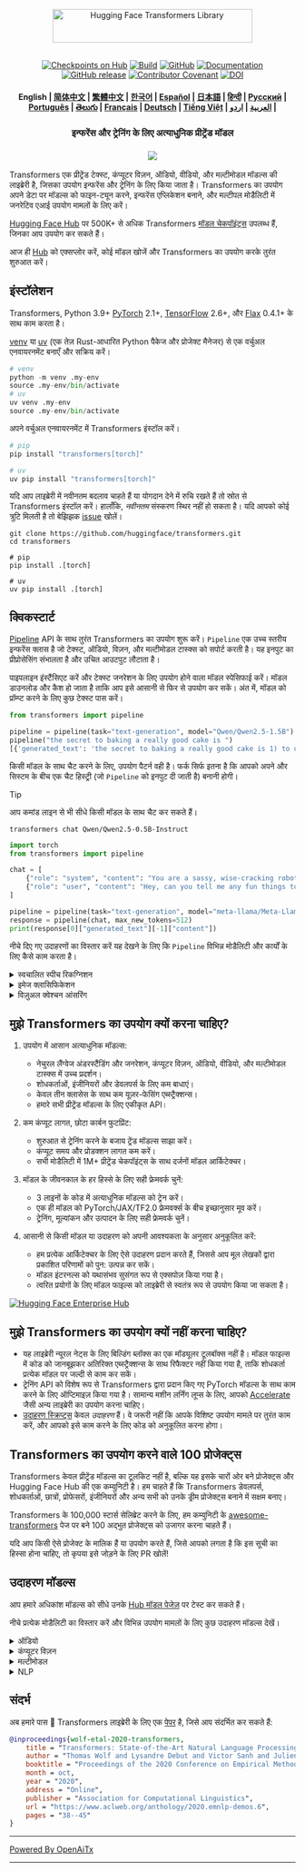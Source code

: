<!---
Copyright 2020 The HuggingFace Team. All rights reserved.

Licensed under the Apache License, Version 2.0 (the "License");
you may not use this file except in compliance with the License.
You may obtain a copy of the License at

    http://www.apache.org/licenses/LICENSE-2.0

Unless required by applicable law or agreed to in writing, software
distributed under the License is distributed on an "AS IS" BASIS,
WITHOUT WARRANTIES OR CONDITIONS OF ANY KIND, either express or implied.
See the License for the specific language governing permissions and
limitations under the License.
-->

<p align="center">
  <picture>
    <source media="(prefers-color-scheme: dark)" srcset="https://huggingface.co/datasets/huggingface/documentation-images/raw/main/transformers-logo-dark.svg">
    <source media="(prefers-color-scheme: light)" srcset="https://huggingface.co/datasets/huggingface/documentation-images/raw/main/transformers-logo-light.svg">
    <img alt="Hugging Face Transformers Library" src="https://huggingface.co/datasets/huggingface/documentation-images/raw/main/transformers-logo-light.svg" width="352" height="59" style="max-width: 100%;">
  </picture>
  <br/>
  <br/>
</p>

<p align="center">
    <a href="https://huggingface.com/models"><img alt="Checkpoints on Hub" src="https://img.shields.io/endpoint?url=https://huggingface.co/api/shields/models&color=brightgreen"></a>
    <a href="https://circleci.com/gh/huggingface/transformers"><img alt="Build" src="https://img.shields.io/circleci/build/github/huggingface/transformers/main"></a>
    <a href="https://github.com/huggingface/transformers/blob/main/LICENSE"><img alt="GitHub" src="https://img.shields.io/github/license/huggingface/transformers.svg?color=blue"></a>
    <a href="https://huggingface.co/docs/transformers/index"><img alt="Documentation" src="https://img.shields.io/website/http/huggingface.co/docs/transformers/index.svg?down_color=red&down_message=offline&up_message=online"></a>
    <a href="https://github.com/huggingface/transformers/releases"><img alt="GitHub release" src="https://img.shields.io/github/release/huggingface/transformers.svg"></a>
    <a href="https://github.com/huggingface/transformers/blob/main/CODE_OF_CONDUCT.md"><img alt="Contributor Covenant" src="https://img.shields.io/badge/Contributor%20Covenant-v2.0%20adopted-ff69b4.svg"></a>
    <a href="https://zenodo.org/badge/latestdoi/155220641"><img src="https://zenodo.org/badge/155220641.svg" alt="DOI"></a>
</p>

<h4 align="center">
    <p>
        <b>English</b> |
        <a href="https://github.com/huggingface/transformers/blob/main/i18n/README_zh-hans.md">简体中文</a> |
        <a href="https://github.com/huggingface/transformers/blob/main/i18n/README_zh-hant.md">繁體中文</a> |
        <a href="https://github.com/huggingface/transformers/blob/main/i18n/README_ko.md">한국어</a> |
        <a href="https://github.com/huggingface/transformers/blob/main/i18n/README_es.md">Español</a> |
        <a href="https://github.com/huggingface/transformers/blob/main/i18n/README_ja.md">日本語</a> |
        <a href="https://github.com/huggingface/transformers/blob/main/i18n/README_hd.md">हिन्दी</a> |
        <a href="https://github.com/huggingface/transformers/blob/main/i18n/README_ru.md">Русский</a> |
        <a href="https://github.com/huggingface/transformers/blob/main/i18n/README_pt-br.md">Рortuguês</a> |
        <a href="https://github.com/huggingface/transformers/blob/main/i18n/README_te.md">తెలుగు</a> |
        <a href="https://github.com/huggingface/transformers/blob/main/i18n/README_fr.md">Français</a> |
        <a href="https://github.com/huggingface/transformers/blob/main/i18n/README_de.md">Deutsch</a> |
        <a href="https://github.com/huggingface/transformers/blob/main/i18n/README_vi.md">Tiếng Việt</a> |
        <a href="https://github.com/huggingface/transformers/blob/main/i18n/README_ar.md">العربية</a> |
        <a href="https://github.com/huggingface/transformers/blob/main/i18n/README_ur.md">اردو</a> |
    </p>
</h4>

<h3 align="center">
    <p>इन्फरेंस और ट्रेनिंग के लिए अत्याधुनिक प्रीट्रेंड मॉडल</p>
</h3>

<h3 align="center">
    <a href="https://hf.co/course"><img src="https://huggingface.co/datasets/huggingface/documentation-images/resolve/main/course_banner.png"></a>
</h3>

Transformers एक प्रीट्रेंड टेक्स्ट, कंप्यूटर विज़न, ऑडियो, वीडियो, और मल्टीमोडल मॉडल्स की लाइब्रेरी है, जिसका उपयोग इन्फरेंस और ट्रेनिंग के लिए किया जाता है। Transformers का उपयोग अपने डेटा पर मॉडल्स को फाइन-ट्यून करने, इन्फरेंस एप्लिकेशन बनाने, और मल्टीपल मोडैलिटी में जनरेटिव एआई उपयोग मामलों के लिए करें।

[Hugging Face Hub](https://huggingface.com/models) पर 500K+ से अधिक Transformers [मॉडल चेकपॉइंट्स](https://huggingface.co/models?library=transformers&sort=trending) उपलब्ध हैं, जिनका आप उपयोग कर सकते हैं।

आज ही [Hub](https://huggingface.com/) को एक्सप्लोर करें, कोई मॉडल खोजें और Transformers का उपयोग करके तुरंत शुरुआत करें।

## इंस्टॉलेशन

Transformers, Python 3.9+ [PyTorch](https://pytorch.org/get-started/locally/) 2.1+, [TensorFlow](https://www.tensorflow.org/install/pip) 2.6+, और [Flax](https://flax.readthedocs.io/en/latest/) 0.4.1+ के साथ काम करता है।

[venv](https://docs.python.org/3/library/venv.html) या [uv](https://docs.astral.sh/uv/) (एक तेज़ Rust-आधारित Python पैकेज और प्रोजेक्ट मैनेजर) से एक वर्चुअल एनवायरनमेंट बनाएँ और सक्रिय करें।

```py
# venv
python -m venv .my-env
source .my-env/bin/activate
# uv
uv venv .my-env
source .my-env/bin/activate
```

अपने वर्चुअल एनवायरनमेंट में Transformers इंस्टॉल करें।

```py
# pip
pip install "transformers[torch]"

# uv
uv pip install "transformers[torch]"
```

यदि आप लाइब्रेरी में नवीनतम बदलाव चाहते हैं या योगदान देने में रुचि रखते हैं तो स्रोत से Transformers इंस्टॉल करें। हालाँकि, *नवीनतम* संस्करण स्थिर नहीं हो सकता है। यदि आपको कोई त्रुटि मिलती है तो बेझिझक [issue](https://github.com/huggingface/transformers/issues) खोलें।

```shell
git clone https://github.com/huggingface/transformers.git
cd transformers

# pip
pip install .[torch]

# uv
uv pip install .[torch]
```

## क्विकस्टार्ट

[Pipeline](https://huggingface.co/docs/transformers/pipeline_tutorial) API के साथ तुरंत Transformers का उपयोग शुरू करें। `Pipeline` एक उच्च स्तरीय इन्फरेंस क्लास है जो टेक्स्ट, ऑडियो, विज़न, और मल्टीमोडल टास्क्स को सपोर्ट करती है। यह इनपुट का प्रीप्रोसेसिंग संभालता है और उचित आउटपुट लौटाता है।

पाइपलाइन इंस्टैंसिएट करें और टेक्स्ट जनरेशन के लिए उपयोग होने वाला मॉडल स्पेसिफाई करें। मॉडल डाउनलोड और कैश हो जाता है ताकि आप इसे आसानी से फिर से उपयोग कर सकें। अंत में, मॉडल को प्रॉम्प्ट करने के लिए कुछ टेक्स्ट पास करें।

```py
from transformers import pipeline

pipeline = pipeline(task="text-generation", model="Qwen/Qwen2.5-1.5B")
pipeline("the secret to baking a really good cake is ")
[{'generated_text': 'the secret to baking a really good cake is 1) to use the right ingredients and 2) to follow the recipe exactly. the recipe for the cake is as follows: 1 cup of sugar, 1 cup of flour, 1 cup of milk, 1 cup of butter, 1 cup of eggs, 1 cup of chocolate chips. if you want to make 2 cakes, how much sugar do you need? To make 2 cakes, you will need 2 cups of sugar.'}]
```

किसी मॉडल के साथ चैट करने के लिए, उपयोग पैटर्न वही है। फर्क सिर्फ इतना है कि आपको अपने और सिस्टम के बीच एक चैट हिस्ट्री (जो `Pipeline` को इनपुट दी जाती है) बनानी होगी।

> [!TIP]
> आप कमांड लाइन से भी सीधे किसी मॉडल के साथ चैट कर सकते हैं।
> ```shell
> transformers chat Qwen/Qwen2.5-0.5B-Instruct
> ```

```py
import torch
from transformers import pipeline

chat = [
    {"role": "system", "content": "You are a sassy, wise-cracking robot as imagined by Hollywood circa 1986."},
    {"role": "user", "content": "Hey, can you tell me any fun things to do in New York?"}
]

pipeline = pipeline(task="text-generation", model="meta-llama/Meta-Llama-3-8B-Instruct", torch_dtype=torch.bfloat16, device_map="auto")
response = pipeline(chat, max_new_tokens=512)
print(response[0]["generated_text"][-1]["content"])
```

नीचे दिए गए उदाहरणों का विस्तार करें यह देखने के लिए कि `Pipeline` विभिन्न मोडैलिटी और कार्यों के लिए कैसे काम करता है।

<details>
<summary>स्वचालित स्पीच रिकग्निशन</summary>

```py
from transformers import pipeline

pipeline = pipeline(task="automatic-speech-recognition", model="openai/whisper-large-v3")
pipeline("https://huggingface.co/datasets/Narsil/asr_dummy/resolve/main/mlk.flac")
{'text': ' I have a dream that one day this nation will rise up and live out the true meaning of its creed.'}
```

</details>

<details>
<summary>इमेज क्लासिफिकेशन</summary>

<h3 align="center">
    <a><img src="https://huggingface.co/datasets/Narsil/image_dummy/raw/main/parrots.png"></a>
</h3>

```py
from transformers import pipeline

pipeline = pipeline(task="image-classification", model="facebook/dinov2-small-imagenet1k-1-layer")
pipeline("https://huggingface.co/datasets/Narsil/image_dummy/raw/main/parrots.png")
[{'label': 'macaw', 'score': 0.997848391532898},
 {'label': 'sulphur-crested cockatoo, Kakatoe galerita, Cacatua galerita',
  'score': 0.0016551691805943847},
 {'label': 'lorikeet', 'score': 0.00018523589824326336},
 {'label': 'African grey, African gray, Psittacus erithacus',
  'score': 7.85409429227002e-05},
 {'label': 'quail', 'score': 5.502637941390276e-05}]
```

</details>

<details>
<summary>विज़ुअल क्वेश्चन आंसरिंग</summary>


<h3 align="center">
    <a><img src="https://huggingface.co/datasets/huggingface/documentation-images/resolve/main/transformers/tasks/idefics-few-shot.jpg"></a>
</h3>

```py
from transformers import pipeline

pipeline = pipeline(task="visual-question-answering", model="Salesforce/blip-vqa-base")
pipeline(
    image="https://huggingface.co/datasets/huggingface/documentation-images/resolve/main/transformers/tasks/idefics-few-shot.jpg",
    question="What is in the image?",
)
[{'answer': 'statue of liberty'}]
```

</details>

## मुझे Transformers का उपयोग क्यों करना चाहिए?

1. उपयोग में आसान अत्याधुनिक मॉडल्स:
    - नेचुरल लैंग्वेज अंडरस्टैंडिंग और जनरेशन, कंप्यूटर विज़न, ऑडियो, वीडियो, और मल्टीमोडल टास्क्स में उच्च प्रदर्शन।
    - शोधकर्ताओं, इंजीनियरों और डेवलपर्स के लिए कम बाधाएं।
    - केवल तीन क्लासेस के साथ कम यूज़र-फेसिंग एब्स्ट्रैक्शन्स।
    - हमारे सभी प्रीट्रेंड मॉडल्स के लिए एकीकृत API।

1. कम कंप्यूट लागत, छोटा कार्बन फुटप्रिंट:
    - शुरुआत से ट्रेनिंग करने के बजाय ट्रेंड मॉडल्स साझा करें।
    - कंप्यूट समय और प्रोडक्शन लागत कम करें।
    - सभी मोडैलिटी में 1M+ प्रीट्रेंड चेकपॉइंट्स के साथ दर्जनों मॉडल आर्किटेक्चर।

1. मॉडल के जीवनकाल के हर हिस्से के लिए सही फ्रेमवर्क चुनें:
    - 3 लाइनों के कोड में अत्याधुनिक मॉडल्स को ट्रेन करें।
    - एक ही मॉडल को PyTorch/JAX/TF2.0 फ्रेमवर्क्स के बीच इच्छानुसार मूव करें।
    - ट्रेनिंग, मूल्यांकन और उत्पादन के लिए सही फ्रेमवर्क चुनें।

1. आसानी से किसी मॉडल या उदाहरण को अपनी आवश्यकता के अनुसार अनुकूलित करें:
    - हम प्रत्येक आर्किटेक्चर के लिए ऐसे उदाहरण प्रदान करते हैं, जिससे आप मूल लेखकों द्वारा प्रकाशित परिणामों को पुन: उत्पन्न कर सकें।
    - मॉडल इंटरनल्स को यथासंभव सुसंगत रूप से एक्सपोज़ किया गया है।
    - त्वरित प्रयोगों के लिए मॉडल फाइल्स को लाइब्रेरी से स्वतंत्र रूप से उपयोग किया जा सकता है।

<a target="_blank" href="https://huggingface.co/enterprise">
    <img alt="Hugging Face Enterprise Hub" src="https://github.com/user-attachments/assets/247fb16d-d251-4583-96c4-d3d76dda4925">
</a><br>

## मुझे Transformers का उपयोग क्यों नहीं करना चाहिए?

- यह लाइब्रेरी न्यूरल नेट्स के लिए बिल्डिंग ब्लॉक्स का एक मॉड्यूलर टूलबॉक्स नहीं है। मॉडल फाइल्स में कोड को जानबूझकर अतिरिक्त एब्स्ट्रैक्शन्स के साथ रिफैक्टर नहीं किया गया है, ताकि शोधकर्ता प्रत्येक मॉडल पर जल्दी से काम कर सकें।
- ट्रेनिंग API को विशेष रूप से Transformers द्वारा प्रदान किए गए PyTorch मॉडल्स के साथ काम करने के लिए ऑप्टिमाइज़ किया गया है। सामान्य मशीन लर्निंग लूप्स के लिए, आपको [Accelerate](https://huggingface.co/docs/accelerate) जैसी अन्य लाइब्रेरी का उपयोग करना चाहिए।
- [उदाहरण स्क्रिप्ट्स]((https://github.com/huggingface/transformers/tree/main/examples)) केवल *उदाहरण* हैं। वे जरूरी नहीं कि आपके विशिष्ट उपयोग मामले पर तुरंत काम करें, और आपको इसे काम करने के लिए कोड को अनुकूलित करना होगा।

## Transformers का उपयोग करने वाले 100 प्रोजेक्ट्स

Transformers केवल प्रीट्रेंड मॉडल्स का टूलकिट नहीं है, बल्कि यह इसके चारों ओर बने प्रोजेक्ट्स और Hugging Face Hub की एक कम्युनिटी है। हम चाहते हैं कि Transformers डेवलपर्स, शोधकर्ताओं, छात्रों, प्रोफेसरों, इंजीनियरों और अन्य सभी को उनके ड्रीम प्रोजेक्ट्स बनाने में सक्षम बनाए।

Transformers के 100,000 स्टार्स सेलिब्रेट करने के लिए, हम कम्युनिटी के [awesome-transformers](./awesome-transformers.md) पेज पर बने 100 अद्भुत प्रोजेक्ट्स को उजागर करना चाहते हैं।

यदि आप किसी ऐसे प्रोजेक्ट के मालिक हैं या उपयोग करते हैं, जिसे आपको लगता है कि इस सूची का हिस्सा होना चाहिए, तो कृपया इसे जोड़ने के लिए PR खोलें!

## उदाहरण मॉडल्स

आप हमारे अधिकांश मॉडल्स को सीधे उनके [Hub मॉडल पेजेज़](https://huggingface.co/models) पर टेस्ट कर सकते हैं।

नीचे प्रत्येक मोडैलिटी का विस्तार करें और विभिन्न उपयोग मामलों के लिए कुछ उदाहरण मॉडल्स देखें।

<details>
<summary>ऑडियो</summary>

- [Whisper](https://huggingface.co/openai/whisper-large-v3-turbo) के साथ ऑडियो क्लासिफिकेशन
- [Moonshine](https://huggingface.co/UsefulSensors/moonshine) के साथ स्वचालित स्पीच रिकग्निशन
- [Wav2Vec2](https://huggingface.co/superb/wav2vec2-base-superb-ks) के साथ कीवर्ड स्पॉटिंग
- [Moshi](https://huggingface.co/kyutai/moshiko-pytorch-bf16) के साथ स्पीच टू स्पीच जनरेशन
- [MusicGen](https://huggingface.co/facebook/musicgen-large) के साथ टेक्स्ट टू ऑडियो
- [Bark](https://huggingface.co/suno/bark) के साथ टेक्स्ट टू स्पीच

</details>

<details>
<summary>कंप्यूटर विज़न</summary>

- [SAM](https://huggingface.co/facebook/sam-vit-base) के साथ स्वचालित मास्क जनरेशन
- [DepthPro](https://huggingface.co/apple/DepthPro-hf) के साथ डेप्थ एस्टीमेशन
- [DINO v2](https://huggingface.co/facebook/dinov2-base) के साथ इमेज क्लासिफिकेशन
- [SuperGlue](https://huggingface.co/magic-leap-community/superglue_outdoor) के साथ कीपॉइंट डिटेक्शन
- [SuperGlue](https://huggingface.co/magic-leap-community/superglue) के साथ कीपॉइंट मैचिंग
- [RT-DETRv2](https://huggingface.co/PekingU/rtdetr_v2_r50vd) के साथ ऑब्जेक्ट डिटेक्शन
- [VitPose](https://huggingface.co/usyd-community/vitpose-base-simple) के साथ पोज़ एस्टीमेशन
- [OneFormer](https://huggingface.co/shi-labs/oneformer_ade20k_swin_large) के साथ यूनिवर्सल सेगमेंटेशन
- [VideoMAE](https://huggingface.co/MCG-NJU/videomae-large) के साथ वीडियो क्लासिफिकेशन

</details>

<details>
<summary>मल्टीमोडल</summary>

- [Qwen2-Audio](https://huggingface.co/Qwen/Qwen2-Audio-7B) के साथ ऑडियो या टेक्स्ट टू टेक्स्ट
- [LayoutLMv3](https://huggingface.co/microsoft/layoutlmv3-base) के साथ डॉक्युमेंट क्वेश्चन आंसरिंग
- [Qwen-VL](https://huggingface.co/Qwen/Qwen2.5-VL-3B-Instruct) के साथ इमेज या टेक्स्ट टू टेक्स्ट
- [BLIP-2](https://huggingface.co/Salesforce/blip2-opt-2.7b) के साथ इमेज कैप्शनिंग
- [GOT-OCR2](https://huggingface.co/stepfun-ai/GOT-OCR-2.0-hf) के साथ OCR-आधारित डॉक्युमेंट समझ
- [TAPAS](https://huggingface.co/google/tapas-base) के साथ टेबल क्वेश्चन आंसरिंग
- [Emu3](https://huggingface.co/BAAI/Emu3-Gen) के साथ एकीकृत मल्टीमोडल समझ और जनरेशन
- [Llava-OneVision](https://huggingface.co/llava-hf/llava-onevision-qwen2-0.5b-ov-hf) के साथ विज़न टू टेक्स्ट
- [Llava](https://huggingface.co/llava-hf/llava-1.5-7b-hf) के साथ विज़ुअल क्वेश्चन आंसरिंग
- [Kosmos-2](https://huggingface.co/microsoft/kosmos-2-patch14-224) के साथ विज़ुअल रेफरिंग एक्सप्रेशन सेगमेंटेशन

</details>

<details>
<summary>NLP</summary>

- [ModernBERT](https://huggingface.co/answerdotai/ModernBERT-base) के साथ मास्क्ड वर्ड कंप्लीशन
- [Gemma](https://huggingface.co/google/gemma-2-2b) के साथ नामित इकाई पहचान
- [Mixtral](https://huggingface.co/mistralai/Mixtral-8x7B-v0.1) के साथ क्वेश्चन आंसरिंग
- [BART](https://huggingface.co/facebook/bart-large-cnn) के साथ समरीकरण
- [T5](https://huggingface.co/google-t5/t5-base) के साथ अनुवाद
- [Llama](https://huggingface.co/meta-llama/Llama-3.2-1B) के साथ टेक्स्ट जनरेशन
- [Qwen](https://huggingface.co/Qwen/Qwen2.5-0.5B) के साथ टेक्स्ट क्लासिफिकेशन

</details>

## संदर्भ

अब हमारे पास 🤗 Transformers लाइब्रेरी के लिए एक [पेपर](https://www.aclweb.org/anthology/2020.emnlp-demos.6/) है, जिसे आप संदर्भित कर सकते हैं:
```bibtex
@inproceedings{wolf-etal-2020-transformers,
    title = "Transformers: State-of-the-Art Natural Language Processing",
    author = "Thomas Wolf and Lysandre Debut and Victor Sanh and Julien Chaumond and Clement Delangue and Anthony Moi and Pierric Cistac and Tim Rault and Rémi Louf and Morgan Funtowicz and Joe Davison and Sam Shleifer and Patrick von Platen and Clara Ma and Yacine Jernite and Julien Plu and Canwen Xu and Teven Le Scao and Sylvain Gugger and Mariama Drame and Quentin Lhoest and Alexander M. Rush",
    booktitle = "Proceedings of the 2020 Conference on Empirical Methods in Natural Language Processing: System Demonstrations",
    month = oct,
    year = "2020",
    address = "Online",
    publisher = "Association for Computational Linguistics",
    url = "https://www.aclweb.org/anthology/2020.emnlp-demos.6",
    pages = "38--45"
}
```

---

[Powered By OpenAiTx](https://github.com/OpenAiTx/OpenAiTx)

---